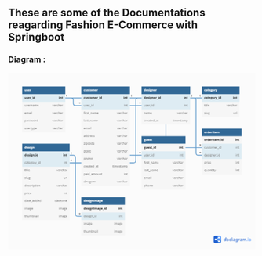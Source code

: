 ## These are some of the Documentations reagarding Fashion E-Commerce with Springboot

### Diagram :

![Diagram](https://github.com/michaelmgp/fashion_E-Commerce--Springboot/blob/master/picture/Fashion%20E-Commerce%20Project.png)